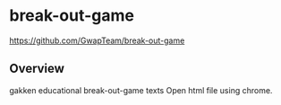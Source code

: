 # break-out-game
https://github.com/GwapTeam/break-out-game

## Overview
gakken educational break-out-game texts
Open html file using chrome.
